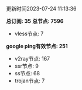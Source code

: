 更新时间2023-07-24 11:13:36

**总订阅: 35**
**总节点: 7596**
- vless节点: 7

**google ping有效节点: 251**
- v2ray节点: 167
- ssr节点: 9
- ss节点: 68
- trojan节点: 7

